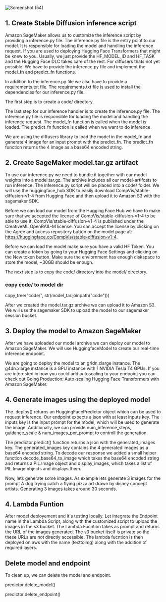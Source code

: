 
![Screenshot (54)](https://github.com/Ranaabdulrehman30/texttoimg/assets/96223013/f37e1653-4aa8-4409-a87b-0da9fffb4dc7)

## 1. Create Stable Diffusion inference script
Amazon SageMaker allows us to customize the inference script by providing a inference.py file. The inference.py file is the entry point to our model. It is responsible for loading the model and handling the inference request. If you are used to deploying Hugging Face Transformers that might be knew to you. Usually, we just provide the HF_MODEL_ID and HF_TASK and the Hugging Face DLC takes care of the rest. For diffusers thats not yet possible. We have to provide the inference.py file and implement the model_fn and predict_fn functions.

In addition to the inference.py file we also have to provide a requirements.txt file. The requirements.txt file is used to install the dependencies for our inference.py file.

The first step is to create a code/ directory.

The last step for our inference handler is to create the inference.py file. The inference.py file is responsible for loading the model and handling the inference request. The model_fn function is called when the model is loaded. The predict_fn function is called when we want to do inference.

We are using the diffusers library to load the model in the model_fn and generate 4 image for an input prompt with the predict_fn. The predict_fn function returns the 4 image as a base64 encoded string.

## 2. Create SageMaker model.tar.gz artifact

To use our inference.py we need to bundle it together with our model weights into a model.tar.gz. The archive includes all our model-artifcats to run inference. The inference.py script will be placed into a code/ folder. We will use the huggingface_hub SDK to easily download CompVis/stable-diffusion-v1-4 from Hugging Face and then upload it to Amazon S3 with the sagemaker SDK.

Before we can load our model from the Hugging Face Hub we have to make sure that we accepted the license of CompVis/stable-diffusion-v1-4 to be able to use it. CompVis/stable-diffusion-v1-4 is published under the CreativeML OpenRAIL-M license. You can accept the license by clicking on the Agree and access repository button on the model page at: https://huggingface.co/CompVis/stable-diffusion-v1-4.

Before we can load the model make sure you have a valid HF Token. You can create a token by going to your Hugging Face Settings and clicking on the New token button. Make sure the enviornment has enough diskspace to store the model, ~30GB should be enough.

The next step is to copy the code/ directory into the model/ directory.

### copy code/ to model dir
copy_tree("code/", str(model_tar.joinpath("code")))


After we created the model.tar.gz archive we can upload it to Amazon S3. We will use the sagemaker SDK to upload the model to our sagemaker session bucket.

## 3. Deploy the model to Amazon SageMaker
After we have uploaded our model archive we can deploy our model to Amazon SageMaker. We will use HuggingfaceModel to create our real-time inference endpoint.

We are going to deploy the model to an g4dn.xlarge instance. The g4dn.xlarge instance is a GPU instance with 1 NVIDIA Tesla T4 GPUs. If you are interested in how you could add autoscaling to your endpoint you can check out Going Production: Auto-scaling Hugging Face Transformers with Amazon SageMaker.

## 4. Generate images using the deployed model

The .deploy() returns an HuggingFacePredictor object which can be used to request inference. Our endpoint expects a json with at least inputs key. The inputs key is the input prompt for the model, which will be used to generate the image. Additionally, we can provide num_inference_steps, guidance_scale & num_images_per_prompt to controll the generation.

The predictor.predict() function returns a json with the generated_images key. The generated_images key contains the 4 generated images as a base64 encoded string. To decode our response we added a small helper function decode_base64_to_image which takes the base64 encoded string and returns a PIL.Image object and display_images, which takes a list of PIL.Image objects and displays them.

Now, lets generate some images. As example lets generate 3 images for the prompt A dog trying catch a flying pizza art drawn by disney concept artists. Generating 3 images takes around 30 seconds.

## 4. Lambda Funtion

After model deployement and it's testing locally. Let integrate the Endpoint name in the Lambda Script, along with the customized script to upload the images in the s3 bucket. The Lambda Fucntion takes as prompt and returns the URL of the images generated. The s3 bucket itself is private so the these URLs are not directly accessible. 
The lambda fucntion is then deployed on aws with the name (texttoimg) along with the addition of required layers.




## Delete model and endpoint
To clean up, we can delete the model and endpoint.

predictor.delete_model()

predictor.delete_endpoint()

